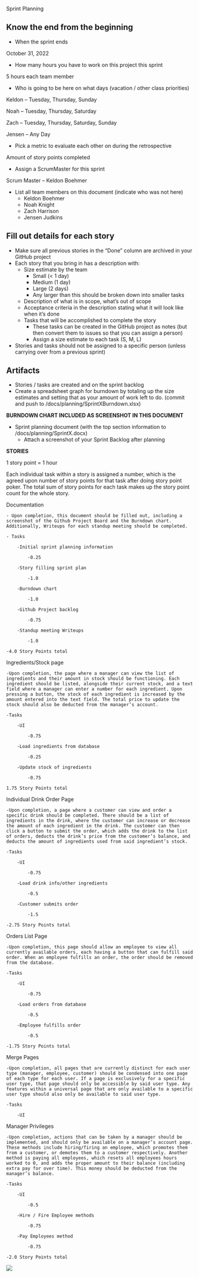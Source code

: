 ﻿Sprint Planning 
## Know the end from the beginning
- When the sprint ends

October 31, 2022

- How many hours you have to work on this project this sprint

5 hours each team member

- Who is going to be here on what days (vacation / other class priorities)

Keldon – Tuesday, Thursday, Sunday

Noah – Tuesday, Thursday, Saturday

Zach – Tuesday, Thursday, Saturday, Sunday

Jensen – Any Day

- Pick a metric to evaluate each other on during the retrospective

Amount of story points completed

- Assign a ScrumMaster for this sprint

Scrum Master – Keldon Boehmer

- List all team members on this document (indicate who was not here)
  - Keldon Boehmer
  - Noah Knight
  - Zach Harrison
  - Jensen Judkins
## Fill out details for each story
- Make sure all previous stories in the “Done” column are archived in your GitHub project
- Each story that you bring in has a description with:
  - Size estimate by the team
    - Small (< 1 day)
    - Medium (1 day)
    - Large (2 days)
    - Any larger than this should be broken down into smaller tasks
  - Description of what is in scope, what’s out of scope
  - Acceptance criteria in the description stating what it will look like when it’s done
  - Tasks that will be accomplished to complete the story
    - These tasks can be created in the GitHub project as notes (but then convert them to issues so that you can assign a person)
    - Assign a size estimate to each task (S, M, L)
- Stories and tasks should not be assigned to a specific person (unless carrying over from a previous sprint)
## Artifacts
- Stories / tasks are created and on the sprint backlog
- Create a spreadsheet graph for burndown by totaling up the size estimates and setting that as your amount of work left to do. (commit and push to /docs/planning/SprintXBurndown.xlsx)

**BURNDOWN CHART INCLUDED AS SCREENSHOT IN THIS DOCUMENT**

- Sprint planning document (with the top section information to /docs/planning/SprintX.docx)
  - Attach a screenshot of your Sprint Backlog after planning

**STORIES**

1 story point = 1 hour

Each individual task within a story is assigned a number, which is the agreed upon number of story points for that task after doing story point poker. The total sum of story points for each task makes up the story point count for the whole story.

Documentation

    - Upon completion, this document should be filled out, including a screenshot of the Github Project Board and the Burndown chart. Additionally, Writeups for each standup meeting should be completed.

    - Tasks

        -Initial sprint planning information

            -0.25

        -Story filling sprint plan

            -1.0

        -Burndown chart

            -1.0

        -Github Project backlog

            -0.75

        -Standup meeting Writeups

            -1.0

    -4.0 Story Points total


Ingredients/Stock page

    -Upon completion, the page where a manager can view the list of ingredients and their amount in stock should be functioning. Each ingredient should be listed, alongside their current stock, and a text field where a manager can enter a number for each ingredient. Upon pressing a button, the stock of each ingredient is increased by the amount entered into the text field. The total price to update the stock should also be deducted from the manager’s account.

    -Tasks

        -UI

            -0.75

        -Load ingredients from database

            -0.25

        -Update stock of ingredients

            -0.75
    
    1.75 Story Points total


Individual Drink Order Page

    -Upon completion, a page where a customer can view and order a specific drink should be completed. There should be a list of ingredients in the drink, where the customer can increase or decrease the amount of each ingredient in the drink. The customer can then click a button to submit the order, which adds the drink to the list of orders, deducts the drink’s price from the customer’s balance, and deducts the amount of ingredients used from said ingredient’s stock.

    -Tasks

        -UI

            -0.75

        -Load drink info/other ingredients

            -0.5

        -Customer submits order

            -1.5

    -2.75 Story Points total




Orders List Page

    -Upon completion, this page should allow an employee to view all currently available orders, each having a button that can fulfill said order. When an employee fulfills an order, the order should be removed from the database.

    -Tasks

        -UI

            -0.75

        -Load orders from database

            -0.5

        -Employee fulfills order

            -0.5

    -1.75 Story Points total

Merge Pages
    
    -Upon completion, all pages that are currently distinct for each user type (manager, employee, customer) should be condensed into one page of each type for each user. If a page is exclusively for a specific user type, that page should only be accessible by said user type. Any features within a universal page that are only available to a specific user type should also only be available to said user type.

    -Tasks

        -UI


Manager Privileges

    -Upon completion, actions that can be taken by a manager should be implemented, and should only be available on a manager’s account page. These methods include hiring/firing an employee, which promotes them from a customer, or demotes them to a customer respectively. Another method is paying all employees, which resets all employees hours worked to 0, and adds the proper amount to their balance (including extra pay for over time). This money should be deducted from the manager’s balance.

    -Tasks

        -UI

            -0.5

        -Hire / Fire Employee methods

            -0.75

        -Pay Employees method

            -0.75
    
    -2.0 Story Points total

![](Aspose.Words.c314199e-eba1-4665-87a3-ad296e86fb63.001.png)
